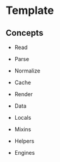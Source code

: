 # Template

## Concepts


* Read
* Parse
* Normalize
* Cache
* Render


* Data
* Locals
* Mixins


* Helpers
* Engines